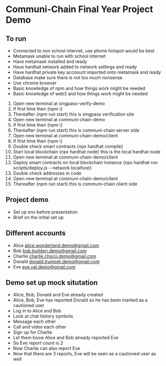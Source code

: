 # Communi-Chain Final Year Project Demo

## To run

- Connected to non school internet, use phone hotspot would be best
- Metamask unable to run with school internet
- Have metamask installed and ready
- Have hardhat network added to network settings and ready
- Have hardhat private key accoount imported onto metamask and ready
- Database make sure there is not too much nonsense
- Use chrome browser
- Basic knowledge of npm and how things work might be needed
- Basic knowledge of web3 and how things work might be needed

1. Open new terminal at singpass-verify-demo
2. If first time then {npm i}
3. Thereafter {npm run start} this is singpass verification site
4. Open new terminal at communi-chain-demo
5. If first time then {npm i}
6. Thereafter {npm run start} this is communi-chain server side
7. Open new terminal at communi-chain-demo/client
8. If first time then {npm i}
9. Double check smart contracts {npx hardhat compile}
10. Start local blockchain {npx hardhat node} this is the local hardhat node
11. Open new terminal at communi-chain-demo/client
12. Deploy smart contracts on local blockchain instance {npx hardhat run scripts/deploy.js --network localhost}
13. Double check addresses in code
14. Open new terminal at communi-chain-demo/client
15. Thereafter {npm run start} this is communi-chain client side

## Project demo

- Set up env before presentation
- Brief on the initial set up

## Different accounts

- Alice alice.wonderland.demo@gmail.com
- Bob bob.builderr.demo@gmail.com
- Charlie charlie.choco.demo@gmail.com
- Donald donald.trumpet.demo@gmail.com
- Eve eve.val.demo@gmail.com

## Demo set up mock situtation

- Alice, Bob, Donald and Eve already created
- Alice, Bob, Eve has reported Donald so he has been marked as a cautioned user
- Log in to Alice and Bob
- Look at chat history symbols
- Message each other
- Call and video each other
- Sign up for Charlie
- Let them know Alice and Bob already reported Eve
- So Eve report count is 2
- Now Charlie can also report Eve
- Now that there are 3 reports, Eve will be seen as a cautioned user as well
